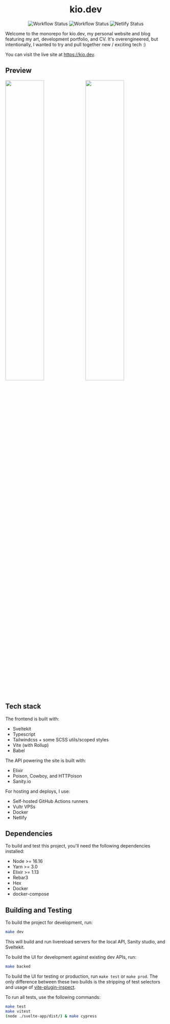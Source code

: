 <div align="center">
  <h1>kio.dev</h1>

![Workflow Status](https://github.com/kiosion/kio.dev/actions/workflows/svelte.yml/badge.svg) 
![Workflow Status](https://github.com/kiosion/kio.dev/actions/workflows/api.yml/badge.svg) ![Netlify Status](https://api.netlify.com/api/v1/badges/b300e0f9-e70d-4358-b27d-09a862efbc8d/deploy-status)
</div>

Welcome to the monorepo for kio.dev, my personal website and blog featuring my art, development portfolio, and CV. It's overengineered, but intentionally, I wanted to try and pull together new / exciting tech :)

You can visit the live site at https://kio.dev.

## Preview

<img width="49%" src="https://user-images.githubusercontent.com/34040324/208616128-687d3783-6ab8-46c4-83aa-227a3f61c7c5.png" /> <img width="49%" src="https://user-images.githubusercontent.com/34040324/208616135-929b4874-e38f-4fdc-93f5-a18f6e55f326.png" />

## Tech stack
The frontend is built with:
* Sveltekit
* Typescript
* Tailwindcss + some SCSS utils/scoped styles
* Vite (with Rollup)
* Babel

The API powering the site is built with:
* Elixir
* Poison, Cowboy, and HTTPoison
* Sanity.io

For hosting and deploys, I use:
* Self-hosted GitHub Actions runners
* Vultr VPSs
* Docker
* Netlify

## Dependencies
To build and test this project, you'll need the following dependencies installed:

* Node >= 16.16
* Yarn >= 3.0
* Elixir >= 1.13
* Rebar3
* Hex
* Docker
* docker-compose

## Building and Testing

To build the project for development, run:

```bash
make dev
```

This will build and run livereload servers for the local API, Sanity studio, and Sveltekit.

To build the UI for development against existing dev APIs, run:

```bash
make backed
```

To build the UI for testing or production, run `make test` or `make prod`. The only difference between these two builds is the stripping of test selectors and usage of [vite-plugin-inspect](https://github.com/antfu/vite-plugin-inspect).

To run all tests, use the following commands:

```bash
make test
make vitest
(node ./svelte-app/dist/) & make cypress
```
